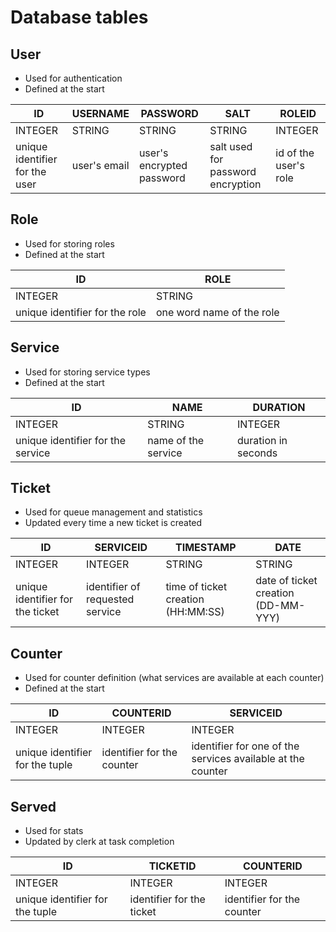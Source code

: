 # Database tables

## User
 - Used for authentication
 - Defined at the start

| ID | USERNAME | PASSWORD | SALT | ROLEID |
|----|----------|----------|------|--------|
| INTEGER | STRING | STRING | STRING | INTEGER |
| unique identifier for the user | user's email | user's encrypted password | salt used for password encryption | id of the user's role |

## Role
 - Used for storing roles
 - Defined at the start

| ID | ROLE |
|----|------|
| INTEGER | STRING |
| unique identifier for the role | one word name of the role |

## Service
 - Used for storing service types
 - Defined at the start

| ID | NAME | DURATION |
|----|------|----------|
| INTEGER | STRING | INTEGER |
| unique identifier for the service | name of the service | duration in seconds |

## Ticket
 - Used for queue management and statistics
 - Updated every time a new ticket is created

| ID | SERVICEID | TIMESTAMP | DATE |
|----|-----------|-----------|------|
| INTEGER | INTEGER | STRING | STRING |
| unique identifier for the ticket | identifier of requested service | time of ticket creation (HH:MM:SS) | date of ticket creation (DD-MM-YYY) |

## Counter
 - Used for counter definition (what services are available at each counter)
 - Defined at the start

| ID | COUNTERID | SERVICEID |
|----|-----------|-----------|
| INTEGER | INTEGER | INTEGER |
| unique identifier for the tuple | identifier for the counter | identifier for one of the services available at the counter |

## Served
 - Used for stats
 - Updated by clerk at task completion

| ID | TICKETID | COUNTERID |
|----|----------|-----------|
| INTEGER | INTEGER | INTEGER |
| unique identifier for the tuple | identifier for the ticket | identifier for the counter |
